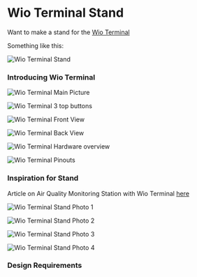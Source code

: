 # Wio Terminal Stand

Want to make a stand for the [Wio Terminal](https://wiki.seeedstudio.com/Wio-Terminal-Getting-Started/)

Something like this:

![Wio Terminal Stand](https://github.com/raspberrypisig/WioTerminalStand/raw/main/wioterminalstand.jpg)

### Introducing Wio Terminal

![Wio Terminal Main Picture](https://raw.githubusercontent.com/raspberrypisig/WioTerminalStand/main/Wio-Terminal-Wiki.jpg)

![Wio Terminal 3 top buttons](https://raw.githubusercontent.com/raspberrypisig/WioTerminalStand/main/9f4f232c-bf35-4760-9632-3bfb700fe628.jpg.webp)

![Wio Terminal Front View](https://raw.githubusercontent.com/raspberrypisig/WioTerminalStand/main/d29ad698-3c97-4c7c-bce5-76ba3850b01b.jpg.webp)

![Wio Terminal Back View](https://raw.githubusercontent.com/raspberrypisig/WioTerminalStand/main/6dbb6699-4e27-4dd6-be35-d4b662d40ea6.jpg.webp)

![Wio Terminal Hardware overview](https://raw.githubusercontent.com/raspberrypisig/WioTerminalStand/main/WioT-Hardware-Overview.png)

![Wio Terminal Pinouts](https://github.com/raspberrypisig/WioTerminalStand/raw/main/WioT-Pinout.jpg)

### Inspiration for Stand

Article on Air Quality Monitoring Station with Wio Terminal [here]()

![Wio Terminal Stand Photo 1](https://raw.githubusercontent.com/raspberrypisig/WioTerminal/master/resources/photo1.jpg)

![Wio Terminal Stand Photo 2](https://raw.githubusercontent.com/raspberrypisig/WioTerminalStand/main/photo_2020-09-06_09-17-46_tfZrVfanUV.jpg)

![Wio Terminal Stand Photo 3](https://raw.githubusercontent.com/raspberrypisig/WioTerminalStand/main/photo_2020-09-06_09-17-49_nZvhcYjzYV.jpg)

![Wio Terminal Stand Photo 4](https://raw.githubusercontent.com/raspberrypisig/WioTerminalStand/main/photo_2020-09-06_09-17-49_(2)_yGJTb0UMWO.jpg)

### Design Requirements



